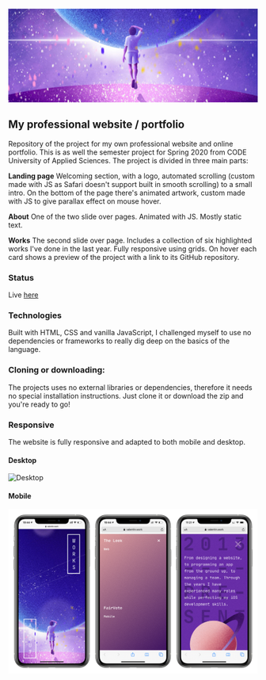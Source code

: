 ![Logo](/app/images/git-assets/cover.png)
## My professional website / portfolio

Repository of the project for my own professional website and online portfolio. This is as well the semester project for Spring 2020 from CODE University of Applied Sciences. The project is divided in three main parts:

**Landing page** Welcoming section, with a logo, automated scrolling (custom made with JS as Safari doesn't support built in smooth scrolling) to a small intro. On the bottom of the page there's animated artwork, custom made with JS to give parallax effect on mouse hover.

**About** One of the two slide over pages. Animated with JS. Mostly static text.

**Works** The second slide over page. Includes a collection of six highlighted works I've done in the last year. Fully responsive using grids. On hover each card shows a preview of the project with a link to its GitHub repository.

### Status
Live [here](https://valentin.work)

### Technologies 
Built with HTML, CSS and vanilla JavaScript, I challenged myself to use no dependencies or frameworks to really dig deep on the basics of the language.

### Cloning or downloading: 
The projects uses no external libraries or dependencies, therefore it needs no special installation instructions. Just clone it or download the zip and you're ready to go!

### Responsive
The website is fully responsive and adapted to both mobile and desktop.

#### Desktop 
![Desktop](/app/images/git-assets/preview-desktop.png)

#### Mobile
![Mobile](/app/images/git-assets/preview-mobile.png)
